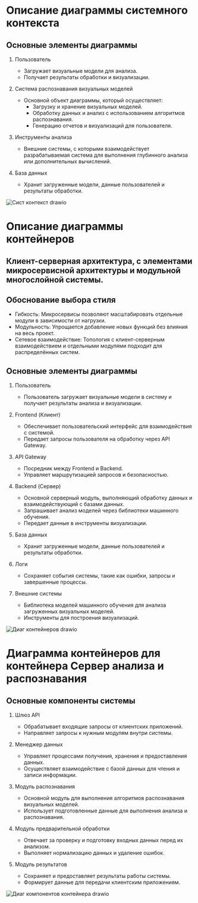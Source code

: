 
# Описание диаграммы системного контекста
## Основные элементы диаграммы

1. Пользователь  
   - Загружает визуальные модели для анализа.
   - Получает результаты обработки и визуализации.

2. Система распознавания визуальных моделей  
   - Основной объект диаграммы, который осуществляет:
     - Загрузку и хранение визуальных моделей.
     - Обработку данных и анализ с использованием алгоритмов распознавания.
     - Генерацию отчетов и визуализаций для пользователя.

3. Инструменты анализа  
   - Внешние системы, с которыми взаимодействует разрабатываемая система для выполнения глубинного анализа или дополнительных вычислений.

4. База данных  
   - Хранит загруженные модели, данные пользователей и результаты обработки.


![Сист контекст drawio](https://github.com/user-attachments/assets/12c95789-8acb-4533-be30-3a14c42b72ad)


# Описание диаграммы контейнеров
## Клиент-серверная архитектура, с элементами микросервисной архитектуры и модульной многослойной системы.
## Обоснование выбора стиля
- Гибкость: Микросервисы позволяют масштабировать отдельные модули в зависимости от нагрузки.
- Модульность: Упрощается добавление новых функций без влияния на весь проект.
- Сетевое взаимодействие: Топология с клиент-серверным взаимодействием и отдельными модулями подходит для распределённых систем.
## Основные элементы диаграммы

1. Пользователь  
   - Пользователь загружает визуальные модели в систему и получает результаты анализа и визуализации.

2. Frontend (Клиент)  
   - Обеспечивает пользовательский интерфейс для взаимодействия с системой.
   - Передает запросы пользователя на обработку через API Gateway.

3. API Gateway  
   - Посредник между Frontend и Backend.
   - Управляет маршрутизацией запросов и безопасностью.

4. Backend (Сервер)  
   - Основной серверный модуль, выполняющий обработку данных и взаимодействующий с базами данных.
   - Запрашивает анализ моделей через библиотеки машинного обучения.
   - Передает данные в инструменты визуализации.

5. База данных  
   - Хранит загруженные модели, данные пользователей и результаты обработки.

6. Логи  
   - Сохраняет события системы, такие как ошибки, запросы и завершенные процессы.

7. Внешние системы  
   - Библиотека моделей машинного обучения для анализа загруженных визуальных моделей.
   - Инструменты для построения визуализаций.


![Диаг контейнеров drawio](https://github.com/user-attachments/assets/5f423281-7a51-4294-aeec-c625b2685bbc)


# Диаграмма контейнеров для контейнера Сервер анализа и распознавания
## Основные компоненты системы
1. Шлюз API
   - Обрабатывает входящие запросы от клиентских приложений.
   - Направляет запросы к нужным модулям внутри системы.

2. Менеджер данных
   - Управляет процессами получения, хранения и предоставления данных.
   - Осуществляет взаимодействие с базой данных для чтения и записи информации.

3. Модуль распознавания
   - Основной модуль для выполнения алгоритмов распознавания визуальных моделей.
   - Использует подготовленные данные для выполнения анализа и распознавания.

4. Модуль предварительной обработки
   - Отвечает за проверку и подготовку входных данных перед их анализом.
   - Выполняет нормализацию данных и удаление ошибок.

5. Модуль результатов
   - Сохраняет и предоставляет результаты работы системы.
   - Формирует данные для передачи клиентским приложениям.

![Диаг компонентов контейнера drawio](https://github.com/user-attachments/assets/17af4cbf-1e68-49ff-b65d-8e2828e46fd9)


